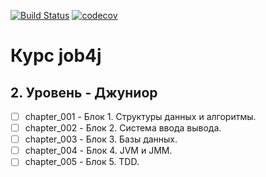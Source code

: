 [![Build Status](https://travis-ci.org/saimon494/job4j_design.svg?branch=main)](https://travis-ci.org/saimon494/job4j_design)
[![codecov](https://codecov.io/gh/saimon494/job4j_design/branch/main/graph/badge.svg)](https://codecov.io/gh/saimon494/job4j_design)
# Курс job4j
## 2. Уровень - Джуниор

- [ ] chapter_001 - Блок 1. Структуры данных и алгоритмы.
- [ ] сhapter_002 - Блок 2. Система ввода вывода.
- [ ] chapter_003 - Блок 3. Базы данных.
- [ ] chapter_004 - Блок 4. JVM и JMM.
- [ ] chapter_005 - Блок 5. TDD.
